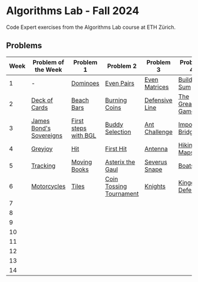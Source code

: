 # Algorithms Lab - Fall 2024
Code Expert exercises from the Algorithms Lab course at ETH Zürich.

## Problems
| Week | Problem of the Week | Problem  1 | Problem 2 | Problem 3 | Problem 4 |
| ---- | --------------------------------------------------------------------- | ---------------------------------------------------------------------------- | ---------------------------------------------------------- | ----------------------------------------------------------------- | ------------------------------------------------------------------ |
|1|-|[Dominoes](Week01/Dominoes/main.cpp)|[Even Pairs](Week01/Even%20Pairs/main.cpp)|[Even Matrices](Week01/Even%20Matrices/main.cpp)|[Build the Sum](Week01/Even%20Matrices/main.cpp)|
|2|[Deck of Cards](Week02/Deck%20of%20Cards/main.cpp)|[Beach Bars](Week02/Beach%20Bars/main.cpp)|[Burning Coins](Week02/Burning%20Coins/main.cpp)|[Defensive Line](Week02/Defensive%20Line/main.cpp)|[The Great Game](Week02/The%20Great%20Game/main.cpp)|
|3|[James Bond's Sovereigns](Week03/James%20Bond's%20Sovereigns/main.cpp)|[First steps with BGL](Week03/First%20steps%20with%20BGL/main.cpp)|[Buddy Selection](Week03/Buddy%20Selection/main.cpp)|[Ant Challenge](Week03/Ant%20Challenge/main.cpp)|[Important Bridges](Week03/Important%20Bridges/main.cpp)|
|4|[Greyjoy](Week04/Greyjoy/main.cpp)|[Hit](Week04/Hit/main.cpp)|[First Hit](Week04/First%20Hit/main.cpp)|[Antenna](Week04/Antenna/main.cpp)|[Hiking Maps](Week04/Hiking%20Maps/main.cpp)|
|5|[Tracking]()|[Moving Books]()|[Asterix the Gaul]()|[Severus Snape]()|[Boats]()|
|6|[Motorcycles]()|[Tiles]()|[Coin Tossing Tournament]()|[Knights]()|[Kingdom Defense]()|
|7|[]()|[]()|[]()|[]()|[]()|
|8|[]()|[]()|[]()|[]()|[]()|
|9|[]()|[]()|[]()|[]()|[]()|
|10|[]()|[]()|[]()|[]()|[]()|
|11|[]()|[]()|[]()|[]()|[]()|
|12|[]()|[]()|[]()|[]()|[]()|
|13|[]()|[]()|[]()|[]()|[]()|
|14|[]()|[]()|[]()|[]()|[]()|
